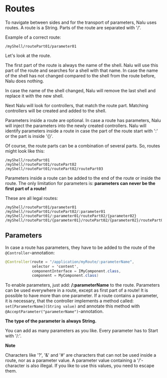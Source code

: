 # Routes
To navigate between sides and for the transport of parameters, Nalu uses routes. A route is a String. Parts of the route are separated with '/'.

Example of a correct route:
```
/myShell/routePart01/parameter01
```

Let's look at the route.

The first part of the route is always the name of the shell. Nalu will use this part of the route and searches for a shell with that name. In case the name of the shell has not changed compared to the shell from the route before, Nalu does nothing.

In case the name of the shell changed, Nalu will remove the last shell and replace it with the new shell.

Next Nalu will look for controllers, that match the route part. Matching controllers will be created and added to the shell.

Parameters inside a route are optional. In case a route has parameters, Nalu will inject the parameters into the newly created controllers. Nalu will identify parameters inside a route in case the part of the route start with ':' or the part is inside '{}'.

Of course, the route parts can be a combination of several parts. So, routes might look like this:
```
/myShell/routePart01
/myShell/routePart01/routePart02
/myShell/routePart01/routePart02/routePart03
```

Parameters inside a route can be added to the end of the route or inside the route. The only limitation for parameters is: **parameters can never be the first part of a route!**

These are all legal routes:
```
/myShell/routePart01/parameter01
/myShell/routePart01/routePart02/:parameter01
/myShell/routePart01/:parameter01/routePart02/{parameter02}
/myShell/routePart01/{parameter01}/routePart02/{parameter02}/routePart03
```


## Parameters
In case a route has parameters, they have to be added to the route of the `@Controller`-annotation:
```java
@Controller(route = "/application/myRoute/:parameterName",
            selector = 'content',
            componentInterface = IMyComponent.class,
            component = MyComponent.class)
```
To enable parameters, just add: **/:parameterName** to the route. Parameters can be used everywhere in a route, except
as first part of a route!  It is possible to have more than one parameter. If a route contains a parameter, it is 
necessary, that the controller implements a method called: `set[ParameterName](String value)` and annotate this 
method with `@AcceptParameter("parameterName")`-annotation.

**The type of the parameter is always String.**

You can add as many parameters as you like. Every parameter has to Start with '/:'.

**Note**

Characters like '?', '&' and '#' are characters that can not be used inside a route, nor as a parameter value. A parameter value containing a '/'-character is also illegal. If you like to use this values, you need to escape them.